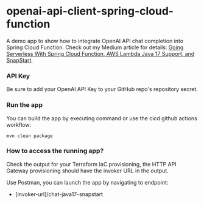 # openai-api-client-spring-cloud-function
A demo app to show how to integrate OpenAI API chat completion into Spring Cloud Function.  Check out my Medium article for details: [Going Serverless With Spring Cloud Function, AWS Lambda Java 17 Support, and SnapStart](https://betterprogramming.pub/going-serverless-with-spring-cloud-function-aws-lambda-java-17-support-and-snapstart-d3d8ffd44bbd?sk=46da73f9491b774f5b025b83f2726f74).

### API Key
Be sure to add your OpenAI API Key to your GitHub repo's repository secret.

### Run the app
You can build the app by executing command or use the cicd github actions workflow:
```
mvn clean package
```

### How to access the running app?
Check the output for your Terraform IaC provisioning, the HTTP API Gateway provisioning should have the invoker URL in the output.

Use Postman, you can launch the app by navigating to endpoint:
* [invoker-url]/chat-java17-snapstart

